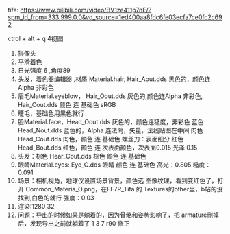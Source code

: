 tifa: https://www.bilibili.com/video/BV1ze411p7nE/?spm_id_from=333.999.0.0&vd_source=1ed400aa8fdc6fe03ecfa7ce0fc2c692  

ctrol + alt + q 4视图
1. 摄像头
2. 平滑着色
3. 日光强度 6 ,角度89
4. 头发，着色器编辑器 ,材质 Material.hair,
	Hair_Aout.dds 黑色的，颜色连Alpha 非彩色
5. 眉毛Material.eyeblow， Hair_Oout.dds 灰色的,颜色连Alpha 非彩色,
		Hair_Cout.dds 颜色 连 基础色 sRGB
6. 睫毛，基础色用黑色就行
7. 脸Material.face，Head_Oout.dds 灰色的，颜色连糙度，非彩色
	蓝色Head_Nout.dds 蓝色的，Alpha 连法向，矢量，法线贴图在中间
	肉色Head_Cout.dds 肉色，颜色 连 基础色
	螺丝刀：表面细分 
	红色Head_Bout.dds 红色，颜色 连 次表面颜色，次表面0.015
	光泽 0.15
8. 头发：棕色 Hear_Cout.dds 棕色 颜色 连 基础色
9. 眼睛Material.eyes:
		Eye_C.dds 眼睛 颜色 连 基础色
		高光：0.805
		糙度：0.091
10. 场景：相机视角，地球仪设置场景背景，颜色选 图像纹理，看到变红色了，打开 Common_Materia_O.png，在FF7R_Tifa 的 Textures的other里，b站的没找到,白色的就行
		强度：0.03
11. 渲染:1280 32
12. 问题：导出的时候如果是躺着的，因为骨骼和姿势影响了，把 armature删掉后，发现导出之前就躺着了
		1 3 7  r90 修正
